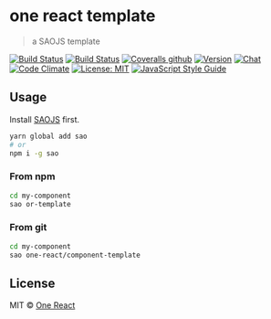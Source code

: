 # one react template

> a SAOJS template

[![Build Status](https://img.shields.io/travis/one-react/component-template.svg)](https://travis-ci.org/one-react/component-template)
[![Build Status](https://img.shields.io/circleci/project/github/one-react/component-template.svg)](https://circleci.com/gh/one-react/component-template)
[![Coveralls github](https://img.shields.io/coveralls/github/one-react/component-template.svg)](https://coveralls.io/github/one-react/component-template)
[![Version](https://img.shields.io/npm/v/or-template.svg)](https://www.npmjs.com/package/or-template)
[![Chat](https://img.shields.io/gitter/room/one-react-org/Lobby.svg)](https://gitter.im/one-react-org/Lobby)
[![Code Climate](https://img.shields.io/codeclimate/github/one-react/component-template.svg)](https://codeclimate.com/github/one-react/component-template)
[![License: MIT](https://img.shields.io/badge/License-MIT-brightgreen.svg)](https://opensource.org/licenses/MIT)
[![JavaScript Style Guide](https://img.shields.io/badge/code_style-standard-brightgreen.svg)](https://standardjs.com)

## Usage

Install [SAOJS](https://github.com/egoist/sao) first.

```bash
yarn global add sao
# or
npm i -g sao
```

### From npm

```bash
cd my-component
sao or-template
```

### From git

```bash
cd my-component
sao one-react/component-template
```

## License

MIT &copy; [One React](github.com/one-react)
